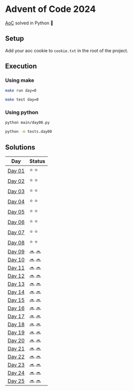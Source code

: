 # Advent of Code 2024
[AoC](https://adventofcode.com/2024) solved in Python :snake:

## Setup
Add your aoc cookie to `cookie.txt` in the root of the project.  

## Execution
### Using make
```sh
make run day=0
```

```sh
make test day=0
```

### Using python
```sh
python main/day00.py
```

```sh
python -m tests.day00 
```

## Solutions
| Day | Status |
| --- | ------ |
| [Day 01](https://github.com/Accieo/aoc-2024/blob/main/main/day01.py) | :star: :star: |
| [Day 02](https://github.com/Accieo/aoc-2024/blob/main/main/day02.py) | :star: :star: |
| [Day 03](https://github.com/Accieo/aoc-2024/blob/main/main/day03.py) | :star: :star: |
| [Day 04](https://github.com/Accieo/aoc-2024/blob/main/main/day04.py) | :star: :star: |
| [Day 05](https://github.com/Accieo/aoc-2024/blob/main/main/day05.py) | :star: :star: |
| [Day 06](https://github.com/Accieo/aoc-2024/blob/main/main/day06.py) | :star: :star: |
| [Day 07](https://github.com/Accieo/aoc-2024/blob/main/main/day07.py) | :star: :star: |
| [Day 08](https://github.com/Accieo/aoc-2024/blob/main/main/day08.py) | :star: :star: |
| [Day 09](https://github.com/Accieo/aoc-2024/blob/main/main/day09.py) | :soon: :soon: |
| [Day 10](https://github.com/Accieo/aoc-2024/blob/main/main/day10.py) | :soon: :soon: |
| [Day 11](https://github.com/Accieo/aoc-2024/blob/main/main/day11.py) | :soon: :soon: |
| [Day 12](https://github.com/Accieo/aoc-2024/blob/main/main/day12.py) | :soon: :soon: |
| [Day 13](https://github.com/Accieo/aoc-2024/blob/main/main/day13.py) | :soon: :soon: |
| [Day 14](https://github.com/Accieo/aoc-2024/blob/main/main/day14.py) | :soon: :soon: |
| [Day 15](https://github.com/Accieo/aoc-2024/blob/main/main/day15.py) | :soon: :soon: |
| [Day 16](https://github.com/Accieo/aoc-2024/blob/main/main/day16.py) | :soon: :soon: |
| [Day 17](https://github.com/Accieo/aoc-2024/blob/main/main/day17.py) | :soon: :soon: |
| [Day 18](https://github.com/Accieo/aoc-2024/blob/main/main/day18.py) | :soon: :soon: |
| [Day 19](https://github.com/Accieo/aoc-2024/blob/main/main/day19.py) | :soon: :soon: |
| [Day 20](https://github.com/Accieo/aoc-2024/blob/main/main/day20.py) | :soon: :soon: |
| [Day 21](https://github.com/Accieo/aoc-2024/blob/main/main/day21.py) | :soon: :soon: |
| [Day 22](https://github.com/Accieo/aoc-2024/blob/main/main/day22.py) | :soon: :soon: |
| [Day 23](https://github.com/Accieo/aoc-2024/blob/main/main/day23.py) | :soon: :soon: |
| [Day 24](https://github.com/Accieo/aoc-2024/blob/main/main/day24.py) | :soon: :soon: |
| [Day 25](https://github.com/Accieo/aoc-2024/blob/main/main/day25.py) | :soon: :soon: |

